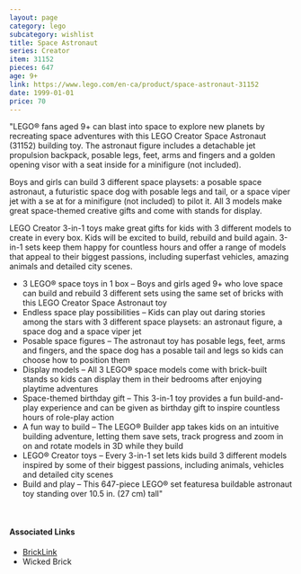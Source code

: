```yaml
---
layout: page
category: lego
subcategory: wishlist
title: Space Astronaut
series: Creator
item: 31152
pieces: 647
age: 9+
link: https://www.lego.com/en-ca/product/space-astronaut-31152
date: 1999-01-01
price: 70
---
```


"LEGO® fans aged 9+ can blast into space to explore new planets by recreating space adventures with this LEGO Creator Space Astronaut (31152) building toy. The astronaut figure includes a detachable jet propulsion backpack, posable legs, feet, arms and fingers and a golden opening visor with a seat inside for a minifigure (not included).

Boys and girls can build 3 different space playsets: a posable space astronaut, a futuristic space dog with posable legs and tail, or a space viper jet with a se at for a minifigure (not included) to pilot it. All 3 models make great space-themed creative gifts and come with stands for display.

LEGO Creator 3-in-1 toys make great gifts for kids with 3 different models to create in every box. Kids will be excited to build, rebuild and build again. 3-in-1 sets keep them happy for countless hours and offer a range of models that appeal to their biggest passions, including superfast vehicles, amazing animals and detailed city scenes.

* 3 LEGO® space toys in 1 box – Boys and girls aged 9+ who love space can build and rebuild 3 different sets using the same set of bricks with this LEGO Creator Space Astronaut toy
* Endless space play possibilities – Kids can play out daring stories among the stars with 3 different space playsets: an astronaut figure, a space dog and a space viper jet
* Posable space figures – The astronaut toy has posable legs, feet, arms and fingers, and the space dog has a posable tail and legs so kids can choose how to position them
* Display models – All 3 LEGO® space models come with brick-built stands so kids can display them in their bedrooms after enjoying playtime adventures
* Space-themed birthday gift – This 3-in-1 toy provides a fun build-and-play experience and can be given as birthday gift to inspire countless hours of role-play action
* A fun way to build – The LEGO® Builder app takes kids on an intuitive building adventure, letting them save sets, track progress and zoom in on and rotate models in 3D while they build
* LEGO® Creator toys – Every 3-in-1 set lets kids build 3 different models inspired by some of their biggest passions, including animals, vehicles and detailed city scenes
* Build and play – This 647-piece LEGO® set featuresa buildable astronaut toy standing over 10.5 in. (27 cm) tall"

<br>

#### Associated Links

* [BrickLink](https://www.bricklink.com/v2/catalog/catalogitem.page?S=31152-1)
* Wicked Brick
